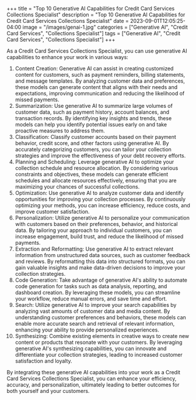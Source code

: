 +++
title = "Top 10 Generative AI Capabilities for Credit Card Services Collections Specialist"
description = "Top 10 Generative AI Capabilities for Credit Card Services Collections Specialist"
date = 2023-09-01T12:05:25-04:00
image = "/images/genai-1.jpg"
categories = ["Generative AI", "Credit Card Services", "Collections Specialist"]
tags = ["Generative AI", "Credit Card Services", "Collections Specialist"]
+++

As a Credit Card Services Collections Specialist, you can use generative AI capabilities to enhance your work in various ways:

1. Content Creation: Generative AI can assist in creating customized content for customers, such as payment reminders, billing statements, and message templates. By analyzing customer data and preferences, these models can generate content that aligns with their needs and expectations, improving communication and reducing the likelihood of missed payments.
2. Summarization: Use generative AI to summarize large volumes of customer data, such as payment history, account balances, and transaction records. By identifying key insights and trends, these models can help you identify potential issues early on and take proactive measures to address them.
3. Classification: Classify customer accounts based on their payment behavior, credit score, and other factors using generative AI. By accurately categorizing customers, you can tailor your collection strategies and improve the effectiveness of your debt recovery efforts.
4. Planning and Scheduling: Leverage generative AI to optimize your collection schedule and resource allocation. By considering various constraints and objectives, these models can generate efficient schedules and allocate resources effectively, ensuring that you are maximizing your chances of successful collections.
5. Optimization: Use generative AI to analyze customer data and identify opportunities for improving your collection processes. By continuously optimizing your methods, you can increase efficiency, reduce costs, and improve customer satisfaction.
6. Personalization: Utilize generative AI to personalize your communication with customers based on their preferences, behavior, and historical data. By tailoring your approach to individual customers, you can increase engagement, build trust, and reduce the likelihood of missed payments.
7. Extraction and Reformatting: Use generative AI to extract relevant information from unstructured data sources, such as customer feedback and reviews. By reformatting this data into structured formats, you can gain valuable insights and make data-driven decisions to improve your collection strategies.
8. Code Generation: Take advantage of generative AI's ability to automate code generation for tasks such as data analysis, reporting, and dashboard creation. By leveraging these models, you can streamline your workflow, reduce manual errors, and save time and effort.
9. Search: Utilize generative AI to improve your search capabilities by analyzing vast amounts of customer data and media content. By understanding customer preferences and behaviors, these models can enable more accurate search and retrieval of relevant information, enhancing your ability to provide personalized experiences.
10. Synthesizing: Combine existing elements in creative ways to create new content or products that resonate with your customers. By leveraging generative AI's synthesizing capabilities, you can innovate and differentiate your collection strategies, leading to increased customer satisfaction and loyalty.

By integrating these generative AI capabilities into your work as a Credit Card Services Collections Specialist, you can enhance your efficiency, accuracy, and personalization, ultimately leading to better outcomes for both yourself and your customers.